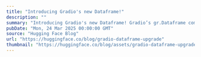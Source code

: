 ```yaml
---
title: "Introducing Gradio's new Dataframe!"
description: ""
summary: "Introducing Gradio's new Dataframe! Gradio’s gr.Dataframe component is one of our most popular compo..."
pubDate: "Mon, 24 Mar 2025 00:00:00 GMT"
source: "Hugging Face Blog"
url: "https://huggingface.co/blog/gradio-dataframe-upgrade"
thumbnail: "https://huggingface.co/blog/assets/gradio-dataframe-upgrade/thumbnail.png"
---
```



